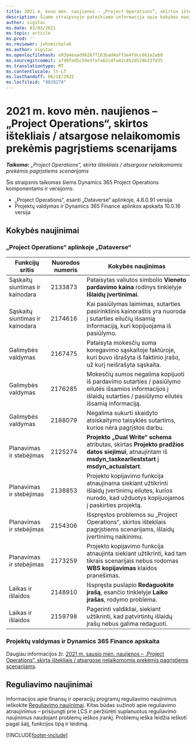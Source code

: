 ```yaml
---
title: 2021 m. kovo mėn. naujienos – „Project Operations“, skirtos ištekliais / atsargose nelaikomomis prekėmis pagrįstiems scenarijams
description: Šiame straipsnyje pateikiama informacija apie kokybės naujinimus, pasiekiamus 2021 m. kovo mėnesio "Project Operations" leidime, skirtame ištekliais / ne atsargomis pagrįstiems scenarijams.
author: sigitac
ms.date: 03/03/2021
ms.topic: article
ms.prod: ''
ms.reviewer: johnmichalak
ms.author: sigitac
ms.openlocfilehash: e93b4eaad98267f163bad4aff3e4fdcc661e2ab0
ms.sourcegitcommit: a798fed5c59e3fefa62cdfa42c852d529b33fd35
ms.translationtype: MT
ms.contentlocale: lt-LT
ms.lasthandoff: 06/18/2022
ms.locfileid: "9028274"
---
```

# <a name="whats-new-march-2021---project-operations-for-resourcenon-stocked-based-scenarios"></a>2021 m. kovo mėn. naujienos – „Project Operations“, skirtos ištekliais / atsargose nelaikomomis prekėmis pagrįstiems scenarijams

_**Taikoma:** „Project Operations“, skirta ištekliais / atsargose nelaikomomis prekėmis pagrįstiems scenarijams_

Šis straipsnis taikomas šiems Dynamics 365 Project Operations komponentams ir versijoms:

- „Project Operations“, esanti „Dataverse“ aplinkoje, 4.8.0.91 versija 
- Projektų valdymas ir Dynamics 365 Finance aplinkos apskaita 10.0.16 versija 

## <a name="quality-updates"></a>Kokybės naujinimai

### <a name="project-operations-on-dataverse"></a>„Project Operations“ aplinkoje „Dataverse“


| **Funkcijų sritis** | **Nuorodos numeris** | **Kokybės naujinimas** |
| --- | --- | --- |
| Sąskaitų siuntimas ir kainodara | 2133873 | Pataisytas valiutos simbolio **Vieneto pardavimo kaina** rodinys tinklelyje **Išlaidų įvertinimai**. |
| Sąskaitų siuntimas ir kainodara | 2174616 | Kai pasiūlymas laimimas, sutarties pasirinktinis kainoraštis yra nuoroda į sutarties eilučių išsamią informaciją, kuri kopijuojama iš pasiūlymo. |
| Galimybės valdymas | 2167475 | Pataisyta mokesčių suma koregavimo sąskaitoje faktūroje, kuri buvo išrašyta iš faktinio įrašo, už kurį neišrašyta sąskaita. |
| Galimybės valdymas | 2176285 | Mokesčių sumos negalima kopijuoti iš pardavimo sutarties / pasiūlymo eilutės išsamios informacijos į išlaidų sutarties / pasiūlymo eilutės išsamią informaciją. |
| Galimybės valdymas | 2188079 | Negalima sukurti skaidyto atsiskaitymo taisyklės sutartims, kurios nėra pagrįstos darbu. |
| Planavimas ir stebėjimas | 2125274 | **Projekto „Dual Write“ schema** atributas, skirtas **Projekto pradžios datos siejimui**, atnaujintam iš **msdyn\_taskearlieststart** į **msdyn\_actualstart**. |
| Planavimas ir stebėjimas | 2138853 | Projekto kopijavimo funkcija atnaujinama siekiant užtikrinti išlaidų įvertinimų eilutes, kurios nurodo, kad užduotys kopijuojamos į paskirties projektą. |
| Planavimas ir stebėjimas | 2154306 | Išspręstos problemos su „Project Operations“, skirtos ištekliais pagrįstiems scenarijams, išlaidų įvertinimų naikinimu. |
| Planavimas ir stebėjimas | 2173259 | Projekto kopijavimo funkcija atnaujinta siekiant užtikrinti, kad tam tikrais scenarijais nebus rodomas **WBS kopijavimas** klaidos pranešimas. |
| Laikas ir išlaidos | 2148910 | Išspręsta puslapio **Redaguokite įrašą**, esančio tinklelyje **Laiko įrašas**, rodymo problema. |
| Laikas ir išlaidos | 2159798 | Pagerinti valdikliai, siekiant užtikrinti, kad patvirtintų išlaidų įrašų nebus galima redaguoti. |

### <a name="project-management-and-accounting-on-dynamics-365-finance"></a>Projektų valdymas ir Dynamics 365 Finance apskaita

Daugiau informacijos žr. [2021 m. sausio mėn. naujienos – „Project Operations“, skirta ištekliais / atsargose nelaikomomis prekėmis pagrįstiems scenarijams](whats-new-jan-2021-resource-based.md).

## <a name="regulatory-updates"></a>Reguliavimo naujinimai

Informacijos apie finansų ir operacijų programų reguliavimo naujinimus ieškokite [Reguliavimo naujinimai](/dynamics365/finance/localizations/regulatory-updates). Kitas būdas sužinoti apie reguliavimo atnaujinimus – prisijungti prie LCS ir peržiūrėti suplanuotus reguliavimo naujinimus naudojant problemų ieškos įrankį. Problemų ieška leidžia ieškoti pagal šalį, funkcijos tipą ir leidimą.


[!INCLUDE[footer-include](../includes/footer-banner.md)]